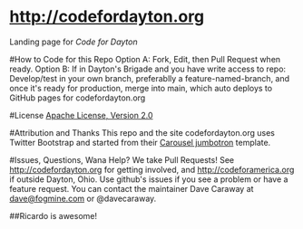 http://codefordayton.org
===================

Landing page for *Code for Dayton*

#How to Code for this Repo
Option A: Fork, Edit, then Pull Request when ready.
Option B: If in Dayton's Brigade and you have write access to repo: Develop/test in your own branch, preferablly a feature-named-branch, and once it's ready for production, merge into main, which auto deploys to GitHub pages for codefordayton.org

#License
[Apache License, Version 2.0](http://www.apache.org/licenses/LICENSE-2.0)

#Attribution and Thanks
This repo and the site codefordayton.org uses Twitter Bootstrap and started from their [Carousel jumbotron](http://twitter.github.com/bootstrap/examples/carousel.html) template.

#Issues, Questions, Wana Help?
We take Pull Requests! See http://codefordayton.org for getting involved, and http://codeforamerica.org if outside Dayton, Ohio. Use github's issues if you see a problem or have a feature request. You can contact the maintainer Dave Caraway at dave@fogmine.com or @davecaraway.

##Ricardo is awesome!
